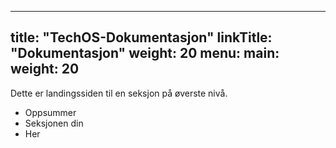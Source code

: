 
---
title: "TechOS-Dokumentasjon"
linkTitle: "Dokumentasjon"
weight: 20
menu:
  main:
    weight: 20
---

Dette er landingssiden til en seksjon på øverste nivå.

* Oppsummer
* Seksjonen din
* Her


